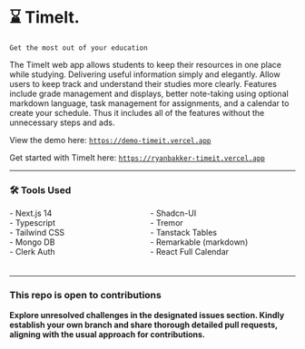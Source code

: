 # ⌛️ TimeIt.

`Get the most out of your education` <br/>

<p style="font-weight-300">The TimeIt web app allows students to keep their resources in one place while studying. Delivering useful information simply and elegantly. Allow users to keep track and understand their studies more clearly. Features include grade management and displays, better note-taking using optional markdown language, task management for assignments, and a calendar to create your schedule. Thus it includes all of the features without the unnecessary steps and ads.</p>

View the demo here: <a href="https://demo-timeit.vercel.app" target="_blank">`https://demo-timeit.vercel.app`</a>

Get started with TimeIt here: <a href="https://ryanbakker-timeit.vercel.app" target="_blank">`https://ryanbakker-timeit.vercel.app`</a>

---

### 🛠️ Tools Used

<div style="display: flex; gap: 30%; padding-bottom: 20px">
<div>
- Next.js 14 <br/>
- Typescript <br/>
- Tailwind CSS <br/>
- Mongo DB <br/>
- Clerk Auth
</div>
<div>
- Shadcn-UI <br/>
- Tremor <br/>
- Tanstack Tables <br/>
- Remarkable (markdown) <br/>
- React Full Calendar
</div>
</div>

---

### This repo is open to contributions

**Explore unresolved challenges in the designated issues section. Kindly establish your own branch and share thorough detailed pull requests, aligning with the usual approach for contributions.**
